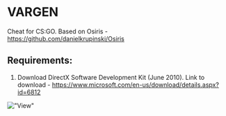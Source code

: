 # VARGEN
Сheat for CS:GO. Based on Osiris - https://github.com/danielkrupinski/Osiris

## Requirements:
1) Download DirectX Software Development Kit (June 2010).
Link to download - https://www.microsoft.com/en-us/download/details.aspx?id=6812

!["View"](https://cdn.discordapp.com/attachments/498189410970501151/598053122082078720/unknown.png)
